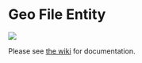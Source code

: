 # Geo File Entity

![](https://raw.githubusercontent.com/wiki/MiS/geo_file_entity/images/nga_states.png)

Please see [the wiki](https://github.com/MiS/geo_file_entity/wiki) for documentation.